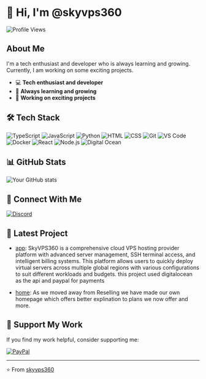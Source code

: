 # 👋 Hi, I'm @skyvps360

![Profile Views](https://komarev.com/ghpvc/?username=skyvps360&color=blue)

## About Me
I'm a tech enthusiast and developer who is always learning and growing. Currently, I am working on some exciting projects.

- 💻 **Tech enthusiast and developer**
- 🌱 **Always learning and growing**
- 🔭 **Working on exciting projects**

## 🛠️ Tech Stack
![TypeScript](https://img.shields.io/badge/-TypeScript-007ACC?style=for-the-badge&logo=typescript&logoColor=white)
![JavaScript](https://img.shields.io/badge/-JavaScript-F7DF1E?style=for-the-badge&logo=javascript&logoColor=black)
![Python](https://img.shields.io/badge/-Python-3776AB?style=for-the-badge&logo=python&logoColor=white)
![HTML](https://img.shields.io/badge/-HTML-E34F26?style=for-the-badge&logo=html5&logoColor=white)
![CSS](https://img.shields.io/badge/-CSS-1572B6?style=for-the-badge&logo=css3&logoColor=white)
![Git](https://img.shields.io/badge/-Git-F05032?style=for-the-badge&logo=git&logoColor=white)
![VS Code](https://img.shields.io/badge/-VS%20Code-007ACC?style=for-the-badge&logo=visual-studio-code&logoColor=white)
![Docker](https://img.shields.io/badge/-Docker-2496ED?style=for-the-badge&logo=docker&logoColor=white)
![React](https://img.shields.io/badge/-React-61DAFB?style=for-the-badge&logo=react&logoColor=black)
![Node.js](https://img.shields.io/badge/-Node.js-339933?style=for-the-badge&logo=node.js&logoColor=white)
![Digital Ocean](https://img.shields.io/badge/-Digital%20Ocean-0080FF?style=for-the-badge&logo=digitalocean&logoColor=white)

## 📊 GitHub Stats
![Your GitHub stats](https://github-readme-stats.vercel.app/api?username=skyvps360&show_icons=true&theme=dark)

## 🤝 Connect With Me
[![Discord](https://img.shields.io/badge/Discord-7289DA?style=for-the-badge&logo=discord&logoColor=white)](https://skyvps360.xyz/discord)

## 🚀 Latest Project
- [app](https://github.com/skyvps360/app): SkyVPS360 is a comprehensive cloud VPS hosting provider platform with advanced server management, SSH terminal access, and intelligent billing systems. This platform allows users to quickly deploy virtual servers across multiple global regions with various configurations to suit different workloads and budgets. this project used digitalocean as the api and paypal for payments

- [home](https://github.com/skyvps360/home): As we moved away from Reselling we have made our own homepage which offers better explination to plans we now offer and more.

## 💝 Support My Work
If you find my work helpful, consider supporting me:

[![PayPal](https://www.paypalobjects.com/en_US/i/btn/btn_donateCC_LG.gif)](https://www.paypal.com/donate/?hosted_button_id=TEY7YEJC8X5HW)

---
⭐️ From [skyvps360](https://github.com/skyvps360)
